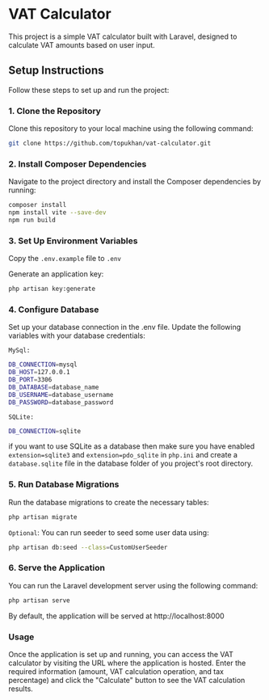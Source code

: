 # VAT Calculator

This project is a simple VAT calculator built with Laravel, designed to calculate VAT amounts based on user input.

## Setup Instructions

Follow these steps to set up and run the project:

### 1. Clone the Repository

Clone this repository to your local machine using the following command:

```bash
git clone https://github.com/topukhan/vat-calculator.git
```
### 2. Install Composer Dependencies

Navigate to the project directory and install the Composer dependencies by running:

```bash
composer install
npm install vite --save-dev
npm run build
```

### 3. Set Up Environment Variables

Copy the `.env.example` file to `.env`

Generate an application key:

```bash
php artisan key:generate
```

### 4. Configure Database

Set up your database connection in the .env file. Update the following variables with your database credentials:

`MySql:`

```bash
DB_CONNECTION=mysql
DB_HOST=127.0.0.1
DB_PORT=3306
DB_DATABASE=database_name
DB_USERNAME=database_username
DB_PASSWORD=database_password
```


`SQLite:`

```bash
DB_CONNECTION=sqlite
```

if you want to use SQLite as a database then make sure you have enabled `extension=sqlite3` and `extension=pdo_sqlite` in `php.ini` and create a `database.sqlite` file in the database folder of you project's root directory.

### 5. Run Database Migrations

Run the database migrations to create the necessary tables:

```bash
php artisan migrate
```

`Optional`: You can run seeder to seed some user data using:

```bash
php artisan db:seed --class=CustomUserSeeder
```

### 6. Serve the Application

You can run the Laravel development server using the following command:

```bash
php artisan serve
```

By default, the application will be served at http://localhost:8000

### Usage

Once the application is set up and running, you can access the VAT calculator by visiting the URL where the application is hosted. Enter the required information (amount, VAT calculation operation, and tax percentage) and click the "Calculate" button to see the VAT calculation results.